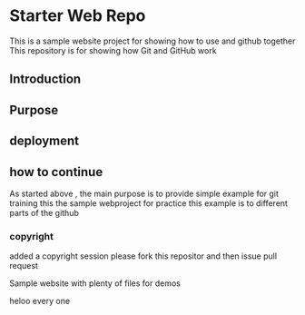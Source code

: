 # Starter Web Repo
This is a sample website project for showing how to use and github together
This repository is for showing how Git and GitHub work
## Introduction
## Purpose
## deployment
## how to continue
 As started above , the main purpose is to provide simple example for git training
this the sample webproject for practice
this example is to different parts of the github
### copyright
added a copyright session 
please fork this repositor and then issue pull request

Sample website with plenty of files for demos

heloo every one